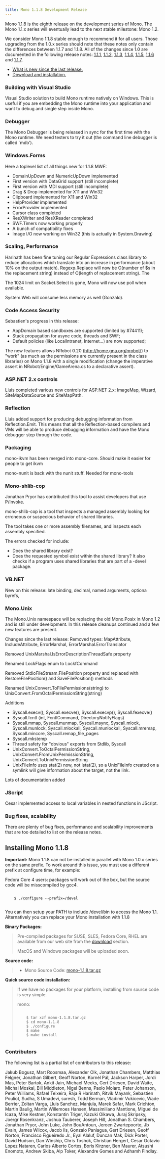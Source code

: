 ```yaml
---
title: Mono 1.1.8 Development Release
---
```


Mono 1.1.8 is the eighth release on the development series of Mono. The Mono 1.1.x series will eventually lead to the next stable milestone: Mono 1.2.

We consider Mono 1.1.8 stable enough to recommend it for all users. Those upgrading from the 1.0.x series should note that these notes only contain the differences between 1.1.7 and 1.1.8. All of the changes since 1.0 are documented in the following release notes: [1.1.1](http://www.go-mono.com/archive/1.1.1), [1.1.2](http://www.go-mono.com/archive/1.1.2), [1.1.3](http://www.go-mono.com/archive/1.1.3), [1.1.4](http://www.go-mono.com/archive/1.1.4), [1.1.5](http://www.go-mono.com/archive/1.1.5), [1.1.6](http://www.go-mono.com/archive/1.1.6) and [1.1.7](http://www.go-mono.com/archive/1.1.7).

-   [What is new since the last release.](#new)
-   [Download and installation.](#install)

### Building with Visual Studio

Visual Studio solution to build Mono runtime natively on Windows. This is useful if you are embedding the Mono runtime into your application and want to debug and single step inside Mono.

### Debugger

The Mono Debugger is being released in sync for the first time with the Mono runtime. We need testers to try it out (the command line debugger is called \`mdb').

### Windows.Forms

Here a toplevel list of all things new for 1.1.8 MWF:

-   DomainUpDown and NumericUpDown implemented
-   First version with DataGrid support (still incomplete)
-   First version with MDI support (still incomplete)
-   Drag & Drop implemented for X11 and Win32
-   Clipboard implemented for X11 and Win32
-   HelpProvider implemented
-   ErrorProvider implemented
-   Cursor class completed
-   ResXWriter and ResXReader completed
-   SWF.Timers now working properly
-   A bunch of compatibility fixes
-   Image I/O now working on Win32 (this is actually in System.Drawing)

### Scaling, Performance

Harinath has been fine tuning our Regular Expressions class library to reduce allocations which translate into an increase in performance (about 10% on the output match). Regexp.Replace will now be O(number of \$s in the replacement string) instead of O(length of replacement string). The

The 1024 limit on Socket.Select is gone, Mono will now use poll when available.

System.Web will consume less memory as well (Gonzalo).

### Code Access Security

Sebastien's progress in this release:

-   AppDomain based sandboxes are supported (limited by \#74411);
-   Stack propagation for async code, threads and SWF;
-   Default policies (like LocalIntranet, Internet...) are now supported;

The new features allows NRobot 0.20 (http://home.gna.org/nrobot/) to "work" (as much as the permissions are currently present in the class libraries) on Mono 1.1.8 with a single modification (change the imperative assert in NRobot/Engine/GameArena.cs to a declarative assert).

### ASP.NET 2.x controls

Lluis completed various new controls for ASP.NET 2.x: ImageMap, Wizard, SiteMapDataSource and SiteMapPath.

### Reflection

Lluis added support for producing debugging information from Reflection.Emit. This means that all the Reflection-based compilers and VMs will be able to produce debugging information and have the Mono debugger step through the code.

### Packaging

mono-ikvm has been merged into mono-core. Should make it easier for people to get ikvm

mono-nunit is back with the nunit stuff. Needed for mono-tools

### Mono-shlib-cop

Jonathan Pryor has contributed this tool to assist developers that use P/Invoke.

mono-shlib-cop is a tool that inspects a managed assembly looking for erroneous or suspecious behavior of shared libraries.

The tool takes one or more assembly filenames, and inspects each assembly specified.

The errors checked for include:

-   Does the shared library exist?
-   Does the requested symbol exist within the shared library?
    It also checks if a program uses shared libraries that are part of a -devel package.

### VB.NET

New on this release: late binding, decimal, named arguments, optiona byrefs,

### Mono.Unix

The Mono.Unix namespace will be replacing the old Mono.Posix in Mono 1.2 and is still under development. In this release cleanups continued and a few new features are present.

Changes since the last release: Removed types: MapAttribute, IncludeAttribute, ErrorMarshal, ErrorMarshal.ErrorTranslator

Removed UnixMarshal.IsErrorDescriptionThreadSafe property

Renamed LockFlags enum to LockfCommand

Removed StdioFileStream.FilePosition property and replaced with RestoreFilePosition() and SaveFilePosition() methods

Renamed UnixConvert.ToFilePermissions(string) to UnixConvert.FromOctalPermissionString(string)

Additions

-   Syscall.execv(), Syscall.execve(), Syscall.execvp(), Syscall.fexecve()
-   Syscall.fcntl (int, FcntlCommand, DirectoryNotifyFlags)
-   Syscall.mmap, Syscall.munmap, Syscall.msync, Syscall.mlock, Syscall.munlock, Syscall.mlockall, Syscall.munlockall, Syscall.mremap, Syscall.mincore, Syscall.remap\_file\_pages
-   Syscall.mkstemp
-   Thread safety for "obvious" exports from Stdlib, Syscall
-   UnixConvert.ToOctalPermissionString, UnixConvert.FromUnixPermissionString, UnixConvert.ToUnixPermissionString
-   UnixFileInfo uses stat(2) now, not lstat(2), so a UnixFileInfo created on a symlink will give information about the target, not the link.

Lots of documentation added

### JScript

Cesar implemented access to local variables in nested functions in JScript.

### Bug fixes, scalability

There are plenty of bug fixes, performance and scalability improvements that are too detailed to list on the release notes.

Installing Mono 1.1.8
---------------------

**Important:** Mono 1.1.8 can not be installed in parallel with Mono 1.0.x series on the same prefix. To work around this issue, you must use a different prefix at configure time, for example:

Fedora Core 4 users: packages will work out of the box, but the source code will be misscompiled by gcc4.

``` shell
    
    $ ./configure --prefix=/devel
    
```

You can then setup your PATH to include /devel/bin to access the Mono 1.1. Alternatively you can replace your Mono installation with 1.1.8

**Binary Packages:**

> Pre-compiled packages for SUSE, SLES, Fedora Core, RHEL are available from our web site from the [download](http://www.go-mono.com/download.html) section.
>
> MacOS and Windows packages will be uploaded soon.

**Source code:**

> -   Mono Source Code: [mono-1.1.8.tar.gz](http://go-mono.com/sources/mono-1.1/mono-1.1.8.tar.gz)

**Quick source code installation:**

> If we have no packages for your platform, installing from source code is very simple.
>
> mono:
>
> ``` shell
>     
>     $ tar xzf mono-1.1.8.tar.gz
>     $ cd mono-1.1.8
>     $ ./configure
>     $ make
>     $ make install
>     
> ```

### Contributors

The following list is a partial list of contributors to this release:

Jakub Bogusz, Mart Roosmaa, Alexander Olk, Jonathan Chambers, Matthias Felgner, Jonathan Gilbert, Geoff Norton, Kornél Pál, Jackson Harper, Jordi Mas, Peter Bartok, Ankit Jain, Michael Meeks, Gert Driesen, David Waite, Michal Moskal, Bill Middleton, Nigel Benns, Paolo Molaro, Peter Johanson, Peter Williams, Rafael Teixeira, Raja R Harinath, Ritvik Mayank, Sebastien Pouliot, Sudha, S Umadevi, suresh, Todd Berman, Vladimir Vukicevic, Wade Berrier, Zoltan Varga, Lluis Sanchez, Manjula, Marek Safar, Mark Crichton, Martin Baulig, Martin Willemoes Hansen, Massimiliano Mantione, Miguel de Icaza, Mike Kestner, Konstantin Triger, Kazuki Oikawa, Juraj Skripsky, Joergr Rosenkranz, Joshua Tauberer, Joseph Hill, Jonathan S. Chambers, Jonathan Pryor, John Luke, John BouAntoun, Jeroen Zwartepoorte, Jb Evain, James Wilcox, Jacob Ils, Gonzalo Paniagua, Gert Driesen, Geoff Norton, Francisco Figueiredo Jr., Eyal Alaluf, Duncan Mak, Dick Porter, David Hudson, Dan Winship, Chris Toshok, Christian Hergert, Cesar Octavio Lopez Nataren, Carlos Alberto Cortes¸ Boris Kirzner, Ben Maurer, Atsushi Enomoto, Andrew Skiba, Alp Toker, Alexandre Gomes and Adhamh Findlay.
